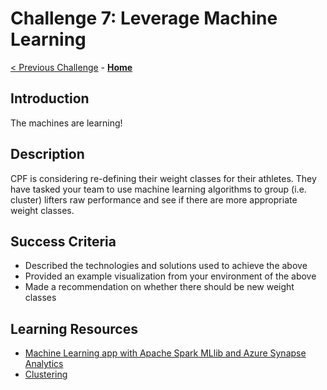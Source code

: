 # Challenge 7: Leverage Machine Learning

[< Previous Challenge](./06-new-data.md) - **[Home](../README.md)**

## Introduction
The machines are learning!

## Description
CPF is considering re-defining their weight classes for their athletes. They have tasked your team to use machine learning algorithms to group (i.e. cluster) lifters raw performance and see if there are more appropriate weight classes. 


## Success Criteria
- Described the technologies and solutions used to achieve the above
- Provided an example visualization from your environment of the above
- Made a recommendation on whether there should be new weight classes 

## Learning Resources
- [Machine Learning app with Apache Spark MLlib and Azure Synapse Analytics](https://docs.microsoft.com/en-us/azure/synapse-analytics/spark/apache-spark-machine-learning-mllib-notebook)
- [Clustering](https://spark.apache.org/docs/latest/ml-clustering.html)